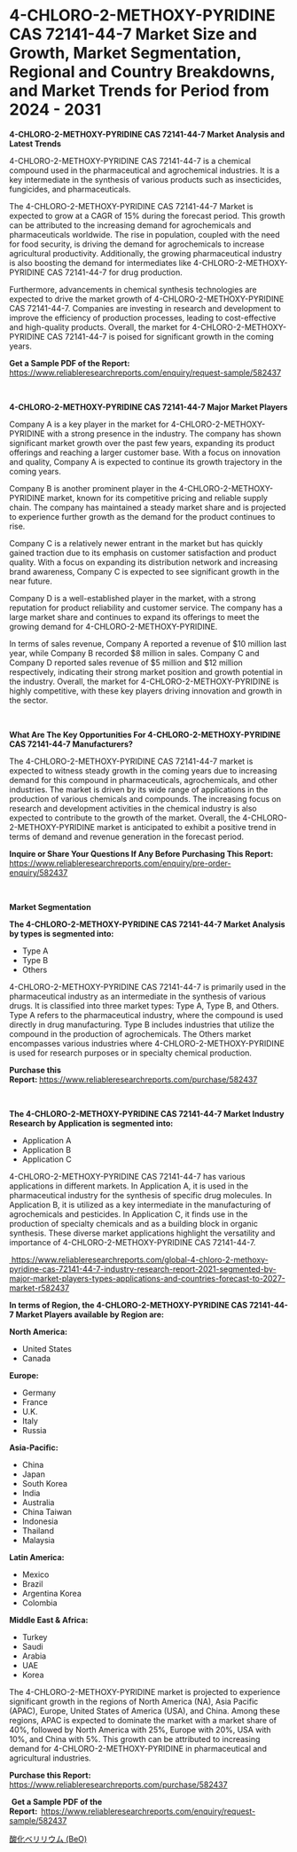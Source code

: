 <p><h1>4-CHLORO-2-METHOXY-PYRIDINE CAS 72141-44-7 Market Size and Growth, Market Segmentation, Regional and Country Breakdowns, and Market Trends for Period from 2024 -  2031</h1></p><p><strong>4-CHLORO-2-METHOXY-PYRIDINE CAS 72141-44-7 Market Analysis and Latest Trends</strong></p>
<p><p>4-CHLORO-2-METHOXY-PYRIDINE CAS 72141-44-7 is a chemical compound used in the pharmaceutical and agrochemical industries. It is a key intermediate in the synthesis of various products such as insecticides, fungicides, and pharmaceuticals.</p><p>The 4-CHLORO-2-METHOXY-PYRIDINE CAS 72141-44-7 Market is expected to grow at a CAGR of 15% during the forecast period. This growth can be attributed to the increasing demand for agrochemicals and pharmaceuticals worldwide. The rise in population, coupled with the need for food security, is driving the demand for agrochemicals to increase agricultural productivity. Additionally, the growing pharmaceutical industry is also boosting the demand for intermediates like 4-CHLORO-2-METHOXY-PYRIDINE CAS 72141-44-7 for drug production.</p><p>Furthermore, advancements in chemical synthesis technologies are expected to drive the market growth of 4-CHLORO-2-METHOXY-PYRIDINE CAS 72141-44-7. Companies are investing in research and development to improve the efficiency of production processes, leading to cost-effective and high-quality products. Overall, the market for 4-CHLORO-2-METHOXY-PYRIDINE CAS 72141-44-7 is poised for significant growth in the coming years.</p></p>
<p><strong>Get a Sample PDF of the Report:&nbsp;</strong> <a href="https://www.reliableresearchreports.com/enquiry/request-sample/582437">https://www.reliableresearchreports.com/enquiry/request-sample/582437</a></p>
<p>&nbsp;</p>
<p><strong>4-CHLORO-2-METHOXY-PYRIDINE CAS 72141-44-7 Major Market Players</strong></p>
<p><p>Company A is a key player in the market for 4-CHLORO-2-METHOXY-PYRIDINE with a strong presence in the industry. The company has shown significant market growth over the past few years, expanding its product offerings and reaching a larger customer base. With a focus on innovation and quality, Company A is expected to continue its growth trajectory in the coming years.</p><p>Company B is another prominent player in the 4-CHLORO-2-METHOXY-PYRIDINE market, known for its competitive pricing and reliable supply chain. The company has maintained a steady market share and is projected to experience further growth as the demand for the product continues to rise.</p><p>Company C is a relatively newer entrant in the market but has quickly gained traction due to its emphasis on customer satisfaction and product quality. With a focus on expanding its distribution network and increasing brand awareness, Company C is expected to see significant growth in the near future.</p><p>Company D is a well-established player in the market, with a strong reputation for product reliability and customer service. The company has a large market share and continues to expand its offerings to meet the growing demand for 4-CHLORO-2-METHOXY-PYRIDINE.</p><p>In terms of sales revenue, Company A reported a revenue of $10 million last year, while Company B recorded $8 million in sales. Company C and Company D reported sales revenue of $5 million and $12 million respectively, indicating their strong market position and growth potential in the industry. Overall, the market for 4-CHLORO-2-METHOXY-PYRIDINE is highly competitive, with these key players driving innovation and growth in the sector.</p></p>
<p>&nbsp;</p>
<p><strong>What Are The Key Opportunities For 4-CHLORO-2-METHOXY-PYRIDINE CAS 72141-44-7 Manufacturers?</strong></p>
<p><p>The 4-CHLORO-2-METHOXY-PYRIDINE CAS 72141-44-7 market is expected to witness steady growth in the coming years due to increasing demand for this compound in pharmaceuticals, agrochemicals, and other industries. The market is driven by its wide range of applications in the production of various chemicals and compounds. The increasing focus on research and development activities in the chemical industry is also expected to contribute to the growth of the market. Overall, the 4-CHLORO-2-METHOXY-PYRIDINE market is anticipated to exhibit a positive trend in terms of demand and revenue generation in the forecast period.</p></p>
<p><strong>Inquire or Share Your Questions If Any Before Purchasing This Report:</strong> <a href="https://www.reliableresearchreports.com/enquiry/pre-order-enquiry/582437">https://www.reliableresearchreports.com/enquiry/pre-order-enquiry/582437</a></p>
<p>&nbsp;</p>
<p><strong>Market Segmentation</strong></p>
<p><strong>The 4-CHLORO-2-METHOXY-PYRIDINE CAS 72141-44-7 Market Analysis by types is segmented into:</strong></p>
<p><ul><li>Type A</li><li>Type B</li><li>Others</li></ul></p>
<p><p>4-CHLORO-2-METHOXY-PYRIDINE CAS 72141-44-7 is primarily used in the pharmaceutical industry as an intermediate in the synthesis of various drugs. It is classified into three market types: Type A, Type B, and Others. Type A refers to the pharmaceutical industry, where the compound is used directly in drug manufacturing. Type B includes industries that utilize the compound in the production of agrochemicals. The Others market encompasses various industries where 4-CHLORO-2-METHOXY-PYRIDINE is used for research purposes or in specialty chemical production.</p></p>
<p><strong>Purchase this Report:&nbsp;</strong><a href="https://www.reliableresearchreports.com/purchase/582437">https://www.reliableresearchreports.com/purchase/582437</a></p>
<p>&nbsp;</p>
<p><strong>The 4-CHLORO-2-METHOXY-PYRIDINE CAS 72141-44-7 Market Industry Research by Application is segmented into:</strong></p>
<p><ul><li>Application A</li><li>Application B</li><li>Application C</li></ul></p>
<p><p>4-CHLORO-2-METHOXY-PYRIDINE CAS 72141-44-7 has various applications in different markets. In Application A, it is used in the pharmaceutical industry for the synthesis of specific drug molecules. In Application B, it is utilized as a key intermediate in the manufacturing of agrochemicals and pesticides. In Application C, it finds use in the production of specialty chemicals and as a building block in organic synthesis. These diverse market applications highlight the versatility and importance of 4-CHLORO-2-METHOXY-PYRIDINE CAS 72141-44-7.</p></p>
<p><a href="https://www.reliableresearchreports.com/global-4-chloro-2-methoxy-pyridine-cas-72141-44-7-industry-research-report-2021-segmented-by-major-market-players-types-applications-and-countries-forecast-to-2027-market-r582437">&nbsp;https://www.reliableresearchreports.com/global-4-chloro-2-methoxy-pyridine-cas-72141-44-7-industry-research-report-2021-segmented-by-major-market-players-types-applications-and-countries-forecast-to-2027-market-r582437</a></p>
<p><strong>In terms of Region, the 4-CHLORO-2-METHOXY-PYRIDINE CAS 72141-44-7 Market Players available by Region are:</strong></p>
<p>
    <p> <strong> North America: </strong>
        <ul>
            <li>United States</li>
            <li>Canada</li>
        </ul>
        </p> 
    <p> <strong> Europe: </strong>
        <ul>
            <li>Germany</li>
            <li>France</li>
            <li>U.K.</li>
            <li>Italy</li>
            <li>Russia</li>
        </ul>
        </p> 
    <p> <strong> Asia-Pacific: </strong>
        <ul>
            <li>China</li>
            <li>Japan</li>
            <li>South Korea</li>
            <li>India</li>
            <li>Australia</li>
            <li>China Taiwan</li>
            <li>Indonesia</li>
            <li>Thailand</li>
            <li>Malaysia</li>
        </ul>
        </p> 
    <p> <strong> Latin America: </strong>
        <ul>
            <li>Mexico</li>
            <li>Brazil</li>
            <li>Argentina Korea</li>
            <li>Colombia</li>
        </ul>
        </p> 
    <p> <strong> Middle East & Africa: </strong>
        <ul>
            <li>Turkey</li>
            <li>Saudi</li>
            <li>Arabia</li>
            <li>UAE</li>
            <li>Korea</li>
        </ul>
    </p>
    </p>
<p><p>The 4-CHLORO-2-METHOXY-PYRIDINE market is projected to experience significant growth in the regions of North America (NA), Asia Pacific (APAC), Europe, United States of America (USA), and China. Among these regions, APAC is expected to dominate the market with a market share of 40%, followed by North America with 25%, Europe with 20%, USA with 10%, and China with 5%. This growth can be attributed to increasing demand for 4-CHLORO-2-METHOXY-PYRIDINE in pharmaceutical and agricultural industries.</p></p>
<p><strong>Purchase this Report: </strong><a href="https://www.reliableresearchreports.com/purchase/582437">https://www.reliableresearchreports.com/purchase/582437</a></p>
<p>&nbsp;<strong>Get a Sample PDF of the Report:&nbsp;&nbsp;</strong><a href="https://www.reliableresearchreports.com/enquiry/request-sample/582437">https://www.reliableresearchreports.com/enquiry/request-sample/582437</a></p>
<p><strong></strong></p>
<p><p><a href="https://medium.com/@sebastianhodges1/%E3%83%99%E3%83%AA%E3%83%AA%E3%82%A6%E3%83%A0%E9%85%B8%E5%8C%96%E7%89%A9-beo-%E5%B8%82%E5%A0%B4-2031%E5%B9%B4%E3%81%BE%E3%81%A7%E3%81%AE%E6%88%90%E5%8A%9F%E3%82%92%E5%8F%8E%E3%82%81%E3%82%8B%E3%83%93%E3%82%B8%E3%83%8D%E3%82%B9%E6%88%A6%E7%95%A5%E3%81%AE%E9%8D%B5-08abacb4d775">酸化ベリリウム (BeO)</a></p></p>